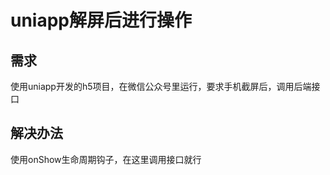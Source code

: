 # uniapp解屏后进行操作

## 需求

使用uniapp开发的h5项目，在微信公众号里运行，要求手机截屏后，调用后端接口

## 解决办法

使用onShow生命周期钩子，在这里调用接口就行
